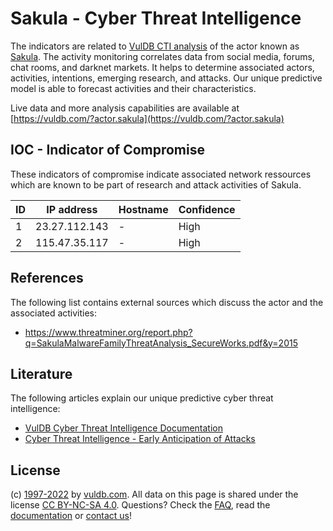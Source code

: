# Sakula - Cyber Threat Intelligence

The indicators are related to [VulDB CTI analysis](https://vuldb.com/?kb.cti) of the actor known as [Sakula](https://vuldb.com/?actor.sakula). The activity monitoring correlates data from social media, forums, chat rooms, and darknet markets. It helps to determine associated actors, activities, intentions, emerging research, and attacks. Our unique predictive model is able to forecast activities and their characteristics.

Live data and more analysis capabilities are available at [https://vuldb.com/?actor.sakula](https://vuldb.com/?actor.sakula)

## IOC - Indicator of Compromise

These indicators of compromise indicate associated network ressources which are known to be part of research and attack activities of Sakula.

ID | IP address | Hostname | Confidence
-- | ---------- | -------- | ----------
1 | 23.27.112.143 | - | High
2 | 115.47.35.117 | - | High

## References

The following list contains external sources which discuss the actor and the associated activities:

* https://www.threatminer.org/report.php?q=SakulaMalwareFamilyThreatAnalysis_SecureWorks.pdf&y=2015

## Literature

The following articles explain our unique predictive cyber threat intelligence:

* [VulDB Cyber Threat Intelligence Documentation](https://vuldb.com/?kb.cti)
* [Cyber Threat Intelligence - Early Anticipation of Attacks](https://www.scip.ch/en/?labs.20201022)

## License

(c) [1997-2022](https://vuldb.com/?kb.changelog) by [vuldb.com](https://vuldb.com/?kb.about). All data on this page is shared under the license [CC BY-NC-SA 4.0](https://creativecommons.org/licenses/by-nc-sa/4.0/). Questions? Check the [FAQ](https://vuldb.com/?kb.faq), read the [documentation](https://vuldb.com/?kb) or [contact us](https://vuldb.com/?contact)!
